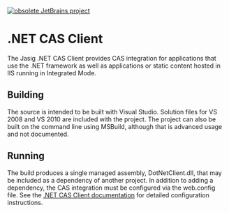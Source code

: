 [![obsolete JetBrains project](http://jb.gg/badges/obsolete-flat-square.svg)](https://confluence.jetbrains.com/display/ALL/JetBrains+on+GitHub)

# .NET CAS Client

The Jasig .NET CAS Client provides CAS integration for applications that use
the .NET framework as well as applications or static content hosted in IIS
running in Integrated Mode.

## Building

The source is intended to be built with Visual Studio.  Solution files
for VS 2008 and VS 2010 are included with the project.  The project can
also be built on the command line using MSBuild, although that is advanced
usage and not documented.

## Running

The build produces a single managed assembly, DotNetClient.dll, that may
be included as a dependency of another project.  In addition to adding a
dependency, the CAS integration must be configured via the web.config file.
See the [.NET CAS Client documentation][docs] for detailed configuration
instructions.

[docs]: https://wiki.jasig.org/display/CASC/.Net+Cas+Client
